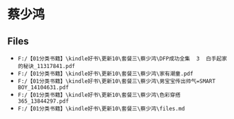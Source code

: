 # 蔡少鸿

## Files

- `F:/【01分类书籍】\kindle好书\更新10\套餐三\蔡少鸿\DFP成功全集  3  白手起家的秘诀_11317841.pdf`
- `F:/【01分类书籍】\kindle好书\更新10\套餐三\蔡少鸿\家有潮童.pdf`
- `F:/【01分类书籍】\kindle好书\更新10\套餐三\蔡少鸿\男宝宝传出帅气=SMART BOY_14104631.pdf`
- `F:/【01分类书籍】\kindle好书\更新10\套餐三\蔡少鸿\色彩穿搭365_13844297.pdf`
- `F:/【01分类书籍】\kindle好书\更新10\套餐三\蔡少鸿\files.md`
